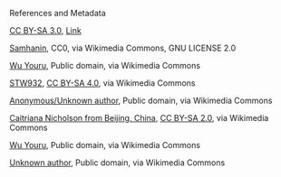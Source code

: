 References and Metadata

<a href="http://creativecommons.org/licenses/by-sa/3.0/" title="Creative Commons Attribution-Share Alike 3.0">CC BY-SA 3.0</a>, <a href="https://commons.wikimedia.org/w/index.php?curid=714677">Link</a>

<a href="https://commons.wikimedia.org/wiki/File:Taiping_Heavenly_Kingdom_Banner.svg">Samhanin</a>, CC0, via Wikimedia Commons, GNU LICENSE 2.0


<a href="https://commons.wikimedia.org/wiki/File:Regaining_of_Yuezhou_city.jpg">Wu Youru</a>, Public domain, via Wikimedia Commons

<a href="https://commons.wikimedia.org/wiki/File:Jintian_Uprising_Museum_(4).jpg">STW932</a>, <a href="https://creativecommons.org/licenses/by-sa/4.0">CC BY-SA 4.0</a>, via Wikimedia Commons

<a href="https://commons.wikimedia.org/wiki/File:Maritime_Business_on_the_Huangpu_River,_Shanghai,_circa_1850.jpg">Anonymous/Unknown author</a>, Public domain, via Wikimedia Commons

<a href="https://commons.wikimedia.org/wiki/File:Taiping_Heavenly_Kingdom_(5811931378).jpg">Caitriana Nicholson from Beijing, China</a>, <a href="https://creativecommons.org/licenses/by-sa/2.0">CC BY-SA 2.0</a>, via Wikimedia Commons

<a href="https://commons.wikimedia.org/wiki/File:Regaining_the_Provincial_City_Anqing2.jpg">Wu Youru</a>, Public domain, via Wikimedia Commons

<a href="https://commons.wikimedia.org/wiki/File:PSM_V67_D397_Modern_harbor_of_guangzhou.png">Unknown author</a>, Public domain, via Wikimedia Commons